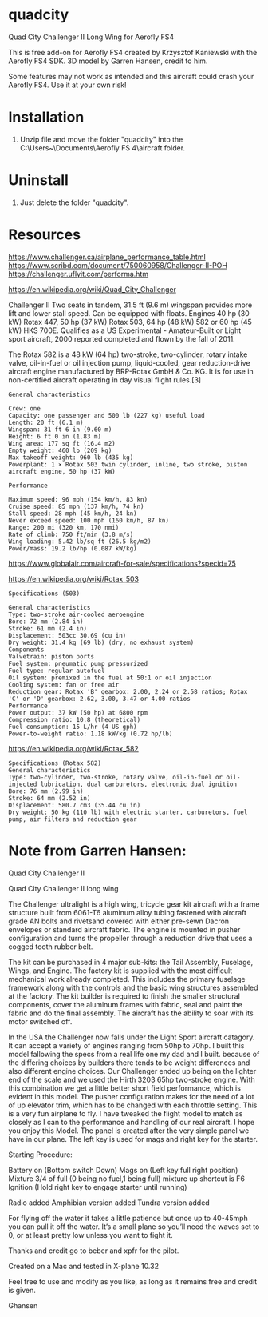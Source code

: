 # quadcity
Quad City Challenger II Long Wing for Aerofly FS4


This is free add-on for Aerofly FS4 created by Krzysztof Kaniewski with the Aerofly FS4 SDK. 3D model by Garren Hansen, credit to him.

Some features may not work as intended and this aircraft could crash your Aerofly FS4. 
Use it at your own risk!

# Installation

1. Unzip file and move the folder "quadcity" into the C:\Users\~\Documents\Aerofly FS 4\aircraft folder.

# Uninstall

1. Just delete the folder "quadcity".

# Resources

https://www.challenger.ca/airplane_performance_table.html
https://www.scribd.com/document/750060958/Challenger-II-POH
https://challenger.uflyit.com/performa.htm


https://en.wikipedia.org/wiki/Quad_City_Challenger


Challenger II
Two seats in tandem, 31.5 ft (9.6 m) wingspan provides more lift and lower stall speed. Can be equipped with floats. Engines 40 hp (30 kW) Rotax 447, 50 hp (37 kW) Rotax 503, 64 hp (48 kW) 582 or 60 hp (45 kW) HKS 700E. Qualifies as a US Experimental - Amateur-Built or Light sport aircraft, 2000 reported completed and flown by the fall of 2011.

The Rotax 582 is a 48 kW (64 hp) two-stroke, two-cylinder, rotary intake valve, oil-in-fuel or oil injection pump, liquid-cooled, gear reduction-drive aircraft engine manufactured by BRP-Rotax GmbH & Co. KG. It is for use in non-certified aircraft operating in day visual flight rules.[3]

	General characteristics

	Crew: one
	Capacity: one passenger and 500 lb (227 kg) useful load
	Length: 20 ft (6.1 m)
	Wingspan: 31 ft 6 in (9.60 m)
	Height: 6 ft 0 in (1.83 m)
	Wing area: 177 sq ft (16.4 m2)
	Empty weight: 460 lb (209 kg)
	Max takeoff weight: 960 lb (435 kg)
	Powerplant: 1 × Rotax 503 twin cylinder, inline, two stroke, piston aircraft engine, 50 hp (37 kW)

	Performance

	Maximum speed: 96 mph (154 km/h, 83 kn)
	Cruise speed: 85 mph (137 km/h, 74 kn)
	Stall speed: 28 mph (45 km/h, 24 kn)
	Never exceed speed: 100 mph (160 km/h, 87 kn)
	Range: 200 mi (320 km, 170 nmi)
	Rate of climb: 750 ft/min (3.8 m/s)
	Wing loading: 5.42 lb/sq ft (26.5 kg/m2)
	Power/mass: 19.2 lb/hp (0.087 kW/kg)
	
https://www.globalair.com/aircraft-for-sale/specifications?specid=75

https://en.wikipedia.org/wiki/Rotax_503

	Specifications (503)

	General characteristics
	Type: two-stroke air-cooled aeroengine
	Bore: 72 mm (2.84 in)
	Stroke: 61 mm (2.4 in)
	Displacement: 503cc 30.69 (cu in)
	Dry weight: 31.4 kg (69 lb) (dry, no exhaust system)
	Components
	Valvetrain: piston ports
	Fuel system: pneumatic pump pressurized
	Fuel type: regular autofuel
	Oil system: premixed in the fuel at 50:1 or oil injection
	Cooling system: fan or free air
	Reduction gear: Rotax 'B' gearbox: 2.00, 2.24 or 2.58 ratios; Rotax 'C' or 'D' gearbox: 2.62, 3.00, 3.47 or 4.00 ratios
	Performance
	Power output: 37 kW (50 hp) at 6800 rpm
	Compression ratio: 10.8 (theoretical)
	Fuel consumption: 15 L/hr (4 US gph)
	Power-to-weight ratio: 1.18 kW/kg (0.72 hp/lb)


https://en.wikipedia.org/wiki/Rotax_582
	
	Specifications (Rotax 582)
	General characteristics
	Type: two-cylinder, two-stroke, rotary valve, oil-in-fuel or oil-injected lubrication, dual carburetors, electronic dual ignition
	Bore: 76 mm (2.99 in)
	Stroke: 64 mm (2.52 in)
	Displacement: 580.7 cm3 (35.44 cu in)
	Dry weight: 50 kg (110 lb) with electric starter, carburetors, fuel pump, air filters and reduction gear	

# Note from Garren Hansen:

Quad City Challenger II

Quad City Challenger II long wing
 
The Challenger ultralight is a high wing, tricycle gear kit aircraft with a frame structure built from 6061-T6 aluminum alloy tubing fastened with aircraft grade AN bolts and rivetsand covered with either pre-sewn Dacron envelopes or standard aircraft fabric. The engine is mounted in pusher configuration and turns the propeller through a reduction drive that uses a cogged tooth rubber belt.
 
The kit can be purchased in 4 major sub-kits: the Tail Assembly, Fuselage, Wings, and Engine. The factory kit is supplied with the most difficult mechanical work already completed. This includes the primary fuselage framework along with the controls and the basic wing structures assembled at the factory. The kit builder is required to finish the smaller structural components, cover the aluminum frames with fabric, seal and paint the fabric and do the final assembly.
The aircraft has the ability to soar with its motor switched off.
 
In the USA the Challenger now falls under the Light Sport aircraft catagory. It can accept a variety of engines ranging from 50hp to 70hp.
I built this model fallowing the specs from a real life one my dad and I built. because of the differing choices by builders there tends to be weight differences and also different engine choices. Our Challenger ended up being on the lighter end of the scale and we used the Hirth 3203 65hp two-stroke engine. With this combination we get a little better short field performance, which is evident in this model. The pusher configuration makes for the need of a lot of up elevator trim, which has to be changed with each throttle setting. This is a very fun airplane to fly. I have tweaked the flight model to match as closely as I can to the performance and handling of our real aircraft. I hope you enjoy this Model. 
The panel is created after the very simple panel we have in our plane. The left key is used for mags and right key for the starter.

Starting Procedure:

Battery on (Bottom switch Down)
Mags on (Left key full right position)
Mixture 3/4 of full (0 being no fuel,1 being full) mixture up shortcut is F6
Ignition (Hold right key to engage starter until running)

Radio added
Amphibian version added
Tundra version added

For flying off the water it takes a little patience but once up to 40-45mph you can pull it off the water. It’s a small plane so you’ll need the waves set to 0, or at least pretty low unless you want to fight it.
 
Thanks and credit go to beber and xpfr for the pilot.
 
Created on a Mac and tested in X-plane 10.32
 
Feel free to use and modify as you like, as long as it remains free and credit is given.
 
Ghansen

